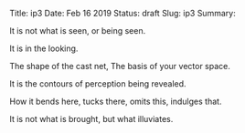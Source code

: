 Title: ip3
Date: Feb 16 2019
Status: draft
Slug: ip3
Summary: 

<div class="post-poem">
It is not 
what is seen,
or being seen.

It is
in the looking.

The shape
of the cast net,
The basis
of your vector space.

It is the 
contours of perception
being revealed.

How it bends here,
tucks there,
omits this,
indulges that.

It is not what is brought,
but what illuviates. 

</div>
